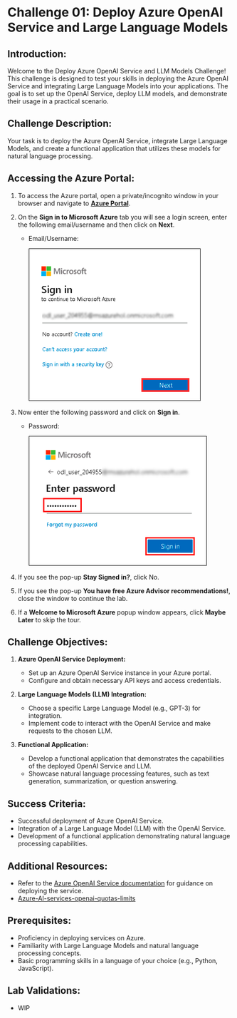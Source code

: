# Challenge 01:  Deploy Azure OpenAI Service and Large Language Models 

## Introduction:

Welcome to the Deploy Azure OpenAI Service and LLM Models Challenge! This challenge is designed to test your skills in deploying the Azure OpenAI Service and integrating Large Language Models into your applications. The goal is to set up the OpenAI Service, deploy LLM models, and demonstrate their usage in a practical scenario.

## Challenge Description:

Your task is to deploy the Azure OpenAI Service, integrate Large Language Models, and create a functional application that utilizes these models for natural language processing.

## Accessing the Azure Portal:

1. To access the Azure portal, open a private/incognito window in your browser and navigate to **[Azure Portal](https://portal.azure.com)**.

2. On the **Sign in to Microsoft Azure** tab you will see a login screen, enter the following email/username and then click on **Next**. 
   * Email/Username: <inject key="AzureAdUserEmail"></inject>
   
     ![](media/signin-email.png "Enter Email")

3. Now enter the following password and click on **Sign in**.
   * Password: <inject key="AzureAdUserPassword"></inject>
   
     ![](media/signin-password.png "Enter Password")

4. If you see the pop-up **Stay Signed in?**, click No.

5. If you see the pop-up **You have free Azure Advisor recommendations!**, close the window to continue the lab.

6. If a **Welcome to Microsoft Azure** popup window appears, click **Maybe Later** to skip the tour.

## Challenge Objectives:

1. **Azure OpenAI Service Deployment:**
   - Set up an Azure OpenAI Service instance in your Azure portal.
   - Configure and obtain necessary API keys and access credentials.

2. **Large Language Models (LLM) Integration:**
   - Choose a specific Large Language Model (e.g., GPT-3) for integration.
   - Implement code to interact with the OpenAI Service and make requests to the chosen LLM.

3. **Functional Application:**
   - Develop a functional application that demonstrates the capabilities of the deployed OpenAI Service and LLM.
   - Showcase natural language processing features, such as text generation, summarization, or question answering.


## Success Criteria:

- Successful deployment of Azure OpenAI Service.
- Integration of a Large Language Model (LLM) with the OpenAI Service.
- Development of a functional application demonstrating natural language processing capabilities.

## Additional Resources:

- Refer to the [Azure OpenAI Service documentation](https://learn.microsoft.com/en-us/azure/ai-services/openai/) for guidance on deploying the service.
- [Azure-AI-services-openai-quotas-limits](https://learn.microsoft.com/en-us/azure/ai-services/openai/quotas-limits)


## Prerequisites:

- Proficiency in deploying services on Azure.
- Familiarity with Large Language Models and natural language processing concepts.
- Basic programming skills in a language of your choice (e.g., Python, JavaScript).

## Lab Validations: 

- WIP
